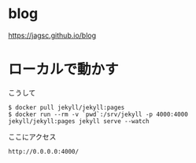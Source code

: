 
# blog

https://jagsc.github.io/blog

# ローカルで動かす

こうして

```
$ docker pull jekyll/jekyll:pages
$ docker run --rm -v `pwd`:/srv/jekyll -p 4000:4000 jekyll/jekyll:pages jekyll serve --watch
```

ここにアクセス

```
http://0.0.0.0:4000/
```